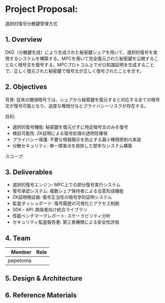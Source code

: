 # Project Proposal: <!-- プロジェクト名を記載 -->
選択的復号分散鍵管理方式

## 1. Overview <!-- プロジェクトの概要を数行で記載 -->
DKG（分散鍵生成）により生成された秘密鍵シェアを用いて、選択的復号を実現するシステムを構築する。MPCを用いて完全復元された秘密鍵を公開することなく暗号文を復号する。MPCプロトコル上でゼロ知識証明を生成することで、正しく復元された秘密鍵で暗号文が正しく復号されたことを示す。

## 2. Objectives <!-- プロジェクトの背景・目的・スコープ等を記載 -->
背景: 従来の閾値暗号では、シェアから秘密鍵を復元すると対応する全ての暗号文が復号可能となり、過度な権限付与とプライバシーリスクが存在する。

目的:
- 選択的復号機能: 秘密鍵を復元せずに特定暗号文のみを復号
- 検証可能性: ZK証明による復号処理の透明性確保
- プライバシー保護: 不要な情報開示を防止する最小権限原則の実装
- 分散セキュリティ: 単一障害点を排除した堅牢なシステム構築

スコープ:

## 3. Deliverables <!-- プロジェクトにおける成果物の想定を記載 -->
- 選択的復号エンジン: MPC上での部分復号実行システム
- 復号承認システム: 複数シェア保持者による合意形成機能
- ZK証明検証器: 復号正当性の暗号学的証明システム
- 監査ダッシュボード: 復号履歴の可視化とアクセス制御
- SDK・API: 開発者向け統合ライブラリ
- 性能ベンチマークレポート: スケーラビリティ分析
- セキュリティ監査報告書: 第三者機関による安全性評価

## 4. Team <!-- プロジェクトメンバーとそれぞれの役割(e.g.,どの部分を担当するか)を記載 -->

| Member | Role |
|-------:|:-----|
|pepetoma|      |

## 5. Design & Architecture <!-- 全体設計や細部のアーキテクチャーを具体的に記載(成果物が実装の場合のみ) -->


## 6. Reference Materials <!-- 参考にした資料・リンク等を記載 -->

